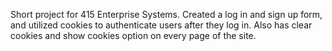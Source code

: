 Short project for 415 Enterprise Systems. Created a log in and sign up form, and utilized cookies to authenticate users after they log in. Also has clear cookies and show cookies option on every page of the site. 
